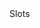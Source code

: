 <script setup>
import { Table, Text, Heading, Spacer } from '@magenta-ui/vue'

const columns = [
  {
    key: 'slot',
    label: 'Slot',
    width: 200,
  },
  {
    key: 'description',
    label: 'Description',
  },
]

const data = [
  {
    slot: 'default',
    description: 'Button default content or text.',
  },
]
</script>

<Spacer size="xxlg" />

<Heading size="md">
  Slots
</Heading>

<Table :columns="columns" :data="data">
  <template #slot="{ item }">
    {{ item.slot }}
  </template>
</Table>
